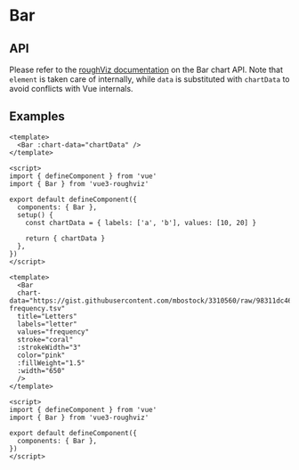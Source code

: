 # Bar

## API

Please refer to the [roughViz documentation](https://github.com/jwilber/roughViz#Bar) on the Bar chart API. Note that `element` is taken care of internally, while `data` is substituted with `chartData` to avoid conflicts with Vue internals.

## Examples

<!-- prettier-ignore -->
```vue
<template>
  <Bar :chart-data="chartData" />
</template>

<script>
import { defineComponent } from 'vue'
import { Bar } from 'vue3-roughviz'

export default defineComponent({
  components: { Bar },
  setup() {
    const chartData = { labels: ['a', 'b'], values: [10, 20] }

    return { chartData }
  },
})
</script>
```

<Bar :chart-data="{ labels: ['a', 'b'], values: [10, 20] }" />

<!-- prettier-ignore -->
```vue
<template>
  <Bar
  chart-data="https://gist.githubusercontent.com/mbostock/3310560/raw/98311dc46685ed02588afdcb69e5fa296febc1eb/letter-frequency.tsv"
  title="Letters"
  labels="letter"
  values="frequency"
  stroke="coral"
  :strokeWidth="3"
  color="pink"
  :fillWeight="1.5"
  :width="650"
  />
</template>

<script>
import { defineComponent } from 'vue'
import { Bar } from 'vue3-roughviz'

export default defineComponent({
  components: { Bar },
})
</script>
```

<Bar
chart-data="https://gist.githubusercontent.com/mbostock/3310560/raw/98311dc46685ed02588afdcb69e5fa296febc1eb/letter-frequency.tsv"
title="Letters"
labels="letter"
values="frequency"
stroke="coral"
:strokeWidth="3"
color="pink"
:fillWeight="1.5"
:width="650"
/>
